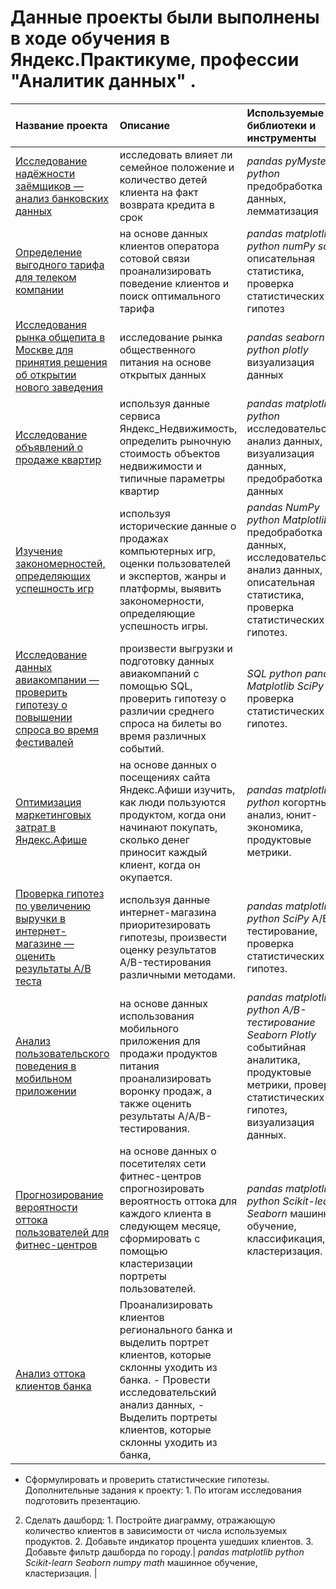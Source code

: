 # Данные проекты были выполнены в ходе обучения в Яндекс.Практикуме, профессии "Аналитик данных" .

| Название проекта | Описание | Используемые библиотеки и инструменты | 
| :---------------------- | :---------------------- | :---------------------- |
| [Исследование надёжности заёмщиков — анализ банковских данных](bank) | исследовать влияет ли семейное положение и количество детей клиента на факт возврата кредита в срок| *pandas* *pyMystem3* *python* предобработка данных, лемматизация |
| [Определение выгодного тарифа для телеком компании](telecom) | на основе данных клиентов оператора сотовой связи проанализировать поведение клиентов и поиск оптимального тарифа| *pandas* *matplotlib* *python* *numPy* *sciPy* описательная статистика, проверка статистических гипотез |
| [Исследования рынка общепита в Москве для принятия решения об открытии нового заведения](cafe) | исследование рынка общественного питания на основе открытых данных| *pandas* *seaborn* *python* *plotly* визуализация данных |
| [Исследование объявлений о продаже квартир](internet_service_1) | используя данные сервиса Яндекс_Недвижимость, определить рыночную стоимость объектов недвижимости и типичные параметры квартир| *pandas* *matplotlib* *python* исследовательский анализ данных, визуализация данных, предобработка данных |
| [Изучение закономерностей, определяющих успешность игр](gamedev) | используя исторические данные о продажах компьютерных игр, оценки пользователей и экспертов, жанры и платформы, выявить закономерности, определяющие успешность игры.| *pandas* *NumPy* *python* *Matplotlib* предобработка данных, исследовательский анализ данных, описательная статистика, проверка статистических гипотез. |
| [Исследование данных авиакомпании — проверить гипотезу о повышении спроса во время фестивалей](airline) | произвести выгрузки и подготовку данных авиакомпаний с помощью SQL, проверить гипотезу о различии среднего спроса на билеты во время различных событий.| *SQL* *python* *pandas*  *Matplotlib* *SciPy* проверка статистических гипотез. |
| [Оптимизация маркетинговых затрат в Яндекс.Афише](internet_service_2) | на основе данных о посещениях сайта Яндекс.Афиши изучить, как люди пользуются продуктом, когда они начинают покупать, сколько денег приносит каждый клиент, когда он окупается.| *pandas* *matplotlib* *python* когортный анализ, юнит-экономика, продуктовые метрики. |
| [Проверка гипотез по увеличению выручки в интернет-магазине —оценить результаты A/B теста](e-commerce_site) | используя данные интернет-магазина приоритезировать гипотезы, произвести оценку результатов A/B-тестирования различными методами.| *pandas* *matplotlib* *python* *SciPy* A/B-тестирование, проверка статистических гипотез. |
| [Анализ пользовательского поведения в мобильном приложении](business) | на основе данных использования мобильного приложения для продажи продуктов питания проанализировать воронку продаж, а также оценить результаты A/A/B-тестирования.| *pandas* *matplotlib* *python* *A/B-тестирование* *Seaborn* *Plotly* событийная аналитика, продуктовые метрики, проверка статистических гипотез, визуализация данных. |
| [Прогнозирование вероятности оттока пользователей для фитнес-центров](machine_learning) | на основе данных о посетителях сети фитнес-центров спрогнозировать вероятность оттока для каждого клиента в следующем месяце, сформировать с помощью кластеризации портреты пользователей.| *pandas* *matplotlib* *python* *Scikit-learn* *Seaborn* машинное обучение, классификация, кластеризация. |
| [Анализ оттока клиентов банка](machine_learning_2) | Проанализировать клиентов регионального банка и выделить портрет клиентов, которые склонны уходить из банка. - Провести исследовательский анализ данных, - Выделить портреты клиентов, которые склонны уходить из банка,   
- Сформулировать и проверить статистические гипотезы. Дополнительные задания к проекту: 1. По итогам исследования подготовить презентацию.  
2. Сделать дашборд: 1. Постройте диаграмму, отражающую количество клиентов в зависимости от числа используемых продуктов. 2. Добавьте индикатор процента ушедших клиентов.  3. Добавьте фильтр дашборда по городу.| *pandas* *matplotlib* *python* *Scikit-learn* *Seaborn* *numpy* *math* машинное обучение, кластеризация. |